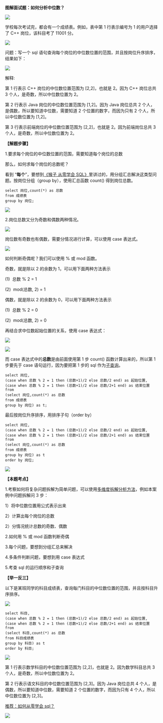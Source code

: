**图解面试题：如何分析中位数？**

![](https://mmbiz.qpic.cn/mmbiz_png/PnRVMhXvfFIJhb2BNLF3l5dU7CmFF7lpKwyic8trFucS6uZL096Yw0tvCGujG6ibA2iaCibdsE86NkVWIgfdRzmxrg/640?wx_fmt=png)

学校每次考试完，都会有一个成绩表。例如，表中第 1 行表示编号为 1 的用户选择了 C++ 岗位，该科目考了 11001 分。

![](https://mmbiz.qpic.cn/mmbiz_png/ck6CnicJLvVRbwvOYRZZ4puOtvvxkPpWm2VSnUVg9Cr3NrGkauK5GlibJC5mQq5aSLbfOiarPzwnLpVMHxGOcCiavw/640?wx_fmt=png)

问题：写一个 sql 语句查询每个岗位的中位数位置的范围，并且按岗位升序排序，结果如下：

![](https://mmbiz.qpic.cn/mmbiz_jpg/ck6CnicJLvVRbwvOYRZZ4puOtvvxkPpWm2AL3Rvwsppwrgusich8V1ibqVKKpvlFy0cLrqklT6gDsJnhZXh0k7xUQ/640?wx_fmt=jpeg)

解释:

第 1 行表示 C++ 岗位的中位数位置范围为 [2,2]，也就是 2。因为 C++ 岗位总共 3 个人，是奇数，所以中位数位置为 2。

第 2 行表示 Java 岗位的中位数位置范围为 [1,2]。因为 Java 岗位总共 2 个人，是偶数，所以要知道中位数，需要知道 2 个位置的数字，而因为只有 2 个人，所以中位数位置为 [1,2]。

第 3 行表示前端岗位的中位数位置范围为 [2,2]，也就是 2。因为前端岗位总共 3 个人，是奇数，所以中位数位置为 2。

**【解题步骤】**

1.要求每个岗位的中位数位置的范围，需要知道每个岗位的总数

那么，如何求每个岗位的总数呢？

看到 “**每个**”，要想到[《猴子 从零学会 SQL》](http://mp.weixin.qq.com/s?__biz=MzAxMTMwNTMxMQ==&mid=2649249645&idx=2&sn=d1295b268eff974fe52a2c0f8bdadccb&chksm=835fdf5db428564b7d42f733cdd45c6ce1aeeff0da8cdfac2f5047354bc815895f1a7fd282de&scene=21#wechat_redirect)里讲过的，用分组汇总解决这类型问题。按岗位分组（group by），使用汇总函数 count() 得到岗位总数。  

```MySQL
select 岗位,count(*) as 总数
from 成绩表
group by 岗位;

```

![](https://mmbiz.qpic.cn/mmbiz_png/ck6CnicJLvVRbwvOYRZZ4puOtvvxkPpWmCEOPZOqe4rwyKe66pWlk5BuJ9UEsZ81OLFCfqLByhhG2DXG9fwBicfA/640?wx_fmt=png)

2.岗位总数又分为奇数和偶数两种情况。

![](https://mmbiz.qpic.cn/mmbiz_png/ck6CnicJLvVRbwvOYRZZ4puOtvvxkPpWmlP5fVfnQL8auBkb042dctZgg9w88uVk2wEh5nw4H61M1pT6D75W7zg/640?wx_fmt=png)

岗位数有奇数也有偶数，需要分情况进行计算，可以使用 case 表达式。

[![](https://mmbiz.qpic.cn/mmbiz_jpg/ck6CnicJLvVRbwvOYRZZ4puOtvvxkPpWmOEjL5nsT7UkTicOGbYcxf9kxSEE4ibO9R7W2nY9ibN0lFTGQyOibqH6CXg/640?wx_fmt=jpeg)](http://mp.weixin.qq.com/s?__biz=MzAxMTMwNTMxMQ==&mid=2649249645&idx=2&sn=d1295b268eff974fe52a2c0f8bdadccb&chksm=835fdf5db428564b7d42f733cdd45c6ce1aeeff0da8cdfac2f5047354bc815895f1a7fd282de&scene=21#wechat_redirect)

如何判断奇偶呢？我们可以使用 % 或 mod 函数。

奇数，就是除以 2 的余数为 1，可以用下面两种方法表示

(1)  总数 % 2 = 1

(2)  mod(总数, 2) = 1

偶数，就是除以 2 的余数为 0，可以用下面两种方法表示

(1)  总数 % 2 = 0

(2)  mod(总数, 2) = 0

再结合求中位数起始位置的关系，使用 case 表达式：

![](https://mmbiz.qpic.cn/mmbiz_png/ck6CnicJLvVRbwvOYRZZ4puOtvvxkPpWmlP5fVfnQL8auBkb042dctZgg9w88uVk2wEh5nw4H61M1pT6D75W7zg/640?wx_fmt=png)

![](https://mmbiz.qpic.cn/mmbiz_png/PnRVMhXvfFL7ibeMeLc15Kg7r5qwk7zXJDkVSBdDp14ZQOA2mB0m1Lx82pH8WDLUaYiboUxd6DxuNSiaj3NYibw1ibQ/640?wx_fmt=png)

而 case 表达式中的**总数**是由前面使用第 1 步 count() 函数计算出来的，所以第 1 步要先于 case 语句运行，因为要把第 1 步的 sql 作为[子查询](http://mp.weixin.qq.com/s?__biz=MzAxMTMwNTMxMQ==&mid=2649249645&idx=2&sn=d1295b268eff974fe52a2c0f8bdadccb&chksm=835fdf5db428564b7d42f733cdd45c6ce1aeeff0da8cdfac2f5047354bc815895f1a7fd282de&scene=21#wechat_redirect)。  

```MySQL
select 岗位,
(case when 总数 % 2 = 1 then (总数+1)/2 else 总数/2 end) as 起始位置,
(case when 总数 % 2 = 1 then (总数+1)/2 else 总数/2+1 end) as 结束位置
from
(select 岗位,count(*) as 总数
from 成绩表
group by 岗位) as t;

```

最后按岗位升序排序，用排序子句（order by）

```MySQL
select 岗位,
(case when 总数 % 2 = 1 then (总数+1)/2 else 总数/2 end) as 起始位置,
(case when 总数 % 2 = 1 then (总数+1)/2 else 总数/2+1 end) as 结束位置
from
(select 岗位,count(*) as 总数
from 成绩表
group by 岗位) as t
order by 岗位;

```

![](https://mmbiz.qpic.cn/mmbiz_png/ck6CnicJLvVRbwvOYRZZ4puOtvvxkPpWm4mgnsxZdpW3ibSrXFhak8PsIDPUYXbuqCFm0eXEbxJOJJ7Mgj2EP8lg/640?wx_fmt=png)

**【本题考点】**  

1.考察如何将复杂问题拆解为简单问题，可以使用[多维度拆解分析方法](http://mp.weixin.qq.com/s?__biz=MzAxMTMwNTMxMQ==&mid=2649248793&idx=2&sn=1fe86f3083bd9c8ad1a427898199c71c&chksm=835fdc29b428553fabf47f23dc05f8f6c296cbcc06ce7e409ff712e81141fbf9ad0aa9b2b99d&scene=21#wechat_redirect)，例如本案例中问题拆解问 3 步：

1）将中位数位置用公式表示出来

2）计算出每个岗位的总数

2）分情况统计总数的奇数、偶数

2.如何用 % 或 mod 函数判断奇偶

3.每个问题，要想到分组汇总来解决

4.多条件判断问题，要想到用 case 表达式

5.考查 sql 的运行顺序和子查询  

**【举一反三】**

以下是某班同学的科目成绩表，查询每门科目的中位数位置的范围，并且按科目升序排序。

![](https://mmbiz.qpic.cn/mmbiz_png/ck6CnicJLvVRbwvOYRZZ4puOtvvxkPpWmvdupqZvS33qBXkQl7PPJ1TgoqjMicz3OuBm7yibWlM80KsGHCYBTJ4ibQ/640?wx_fmt=png)

```MySQL
select 科目,
(case when 总数 % 2 = 1 then (总数+1)/2 else 总数/2 end) as 起始位置,
(case when 总数 % 2 = 1 then (总数+1)/2 else 总数/2+1 end) as 结束位置
from
(select 科目,count(*) as 总数
from 科目成绩表
group by 科目) as t
order by 科目;

```

![](https://mmbiz.qpic.cn/mmbiz_png/ck6CnicJLvVRbwvOYRZZ4puOtvvxkPpWmEF1woMJMfTKJ6gfmfEcZYSibibEdtcog6jH6lslZYHlXzDCPMbnkCKrw/640?wx_fmt=png)

第 1 行表示数学科目的中位数位置范围为 [2,2]，也就是 2。因为数学科目总共 3 个人，是奇数，所以中位数位置为 2。

第 2 行表示语文科目的中位数位置范围为 [2,3]。因为 Java 岗位总共 4 个人，是偶数，所以要知道中位数，需要知道 2 个位置的数字，而因为只有 4 个人，所以中位数位置为 [2,3]。

[推荐：如何从零学会 sql？](http://mp.weixin.qq.com/s?__biz=MzAxMTMwNTMxMQ==&mid=2649249645&idx=2&sn=d1295b268eff974fe52a2c0f8bdadccb&chksm=835fdf5db428564b7d42f733cdd45c6ce1aeeff0da8cdfac2f5047354bc815895f1a7fd282de&scene=21#wechat_redirect)

[![](https://mmbiz.qpic.cn/mmbiz_png/PnRVMhXvfFLIBubXLZVOOMBUS4hIgCM9NkHCauHjz0fOhvaA3TnJWx3N4njnLV1soStKCHq7msnOWNRiaHKBAsA/640?wx_fmt=png)](http://mp.weixin.qq.com/s?__biz=MzAxMTMwNTMxMQ==&mid=2649247566&idx=2&sn=5af748b677eb72028764dde0577675fb&chksm=835fc77eb4284e68e8cfe3f08c5a671b9e080b2651f20b40b1c793ffda4042ae43ad8f35a755&scene=21#wechat_redirect)
